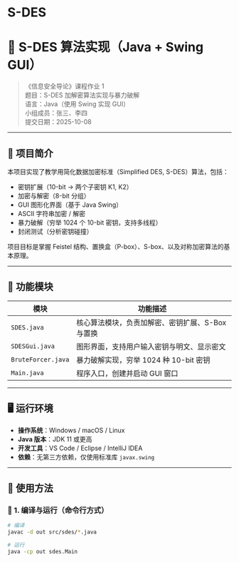 # S-DES
# 🔐 S-DES 算法实现（Java + Swing GUI）

> 《信息安全导论》课程作业 1  
> 题目：S-DES 加解密算法实现与暴力破解  
> 语言：Java（使用 Swing 实现 GUI）  
> 小组成员：张三、李四  
> 提交日期：2025-10-08

---

## 📖 项目简介

本项目实现了教学用简化数据加密标准（Simplified DES, S-DES）算法，包括：

- 密钥扩展（10-bit → 两个子密钥 K1, K2）
- 加密与解密（8-bit 分组）
- GUI 图形化界面（基于 Java Swing）
- ASCII 字符串加密 / 解密
- 暴力破解（穷举 1024 个 10-bit 密钥，支持多线程）
- 封闭测试（分析密钥碰撞）

项目目标是掌握 Feistel 结构、置换盒（P-box）、S-box、以及对称加密算法的基本原理。

---

## 🧱 功能模块

| 模块 | 功能描述 |
|------|-----------|
| `SDES.java` | 核心算法模块，负责加解密、密钥扩展、S-Box 与置换 |
| `SDESGui.java` | 图形界面，支持用户输入密钥与明文、显示密文 |
| `BruteForcer.java` | 暴力破解实现，穷举 1024 种 10-bit 密钥 |
| `Main.java` | 程序入口，创建并启动 GUI 窗口 |

---

## 🖥️ 运行环境

- **操作系统**：Windows / macOS / Linux  
- **Java 版本**：JDK 11 或更高  
- **开发工具**：VS Code / Eclipse / IntelliJ IDEA  
- **依赖**：无第三方依赖，仅使用标准库 `javax.swing`

---

## 🚀 使用方法

### 🧩 1. 编译与运行（命令行方式）

```bash
# 编译
javac -d out src/sdes/*.java

# 运行
java -cp out sdes.Main
